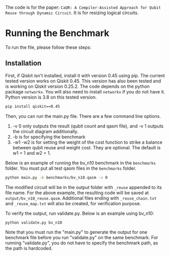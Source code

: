 The code is for the paper: ```CaQR: A Compiler-Assisted Approach for Qubit Reuse through Dynamic Circuit```. It is for resizing logical circuits. 

# Running the Benchmark

To run the file, please follow these steps:

## Installation

First, if Qiskit isn't installed, install it with version 0.45 using pip. The current tested version works on Qiskit 0.45. This version has also been tested and is working on Qiskit version 0.25.2. The code depends on the python package ```networkx```. You will also need to install ```networkx``` if you do not have it. Python version is 3.8 on this tested version. 

```bash
pip install qiskit==0.45
```
Then, you can run the main.py file. There are a few command line options.
1. -v 0 only outputs the result (qubit count and qasm file), and -v 1 outputs the circuit diagram additionally. 
2. -b is for specifying the benchmark
3. -w1 -w2 is for setting the weight of the cost function to strike a balance between qubit reuse and weight cost. They are optional. The default is w1 = 1 and w2 = 1. 

Below is an example of running the bv_n10 benchmark in the ```benchmarks``` folder. You must put all test qasm files in the ```benchmarks``` folder. 

```bash
python main.py -b benchmarks/bv_n10.qasm -v 0
```

The modified circuit will be in the output folder with ```_reuse``` appended to its file name. For the above example, the resulting code will be saved at ```output/bv_n10_reuse.qasm```. Additional files ending with ```_reuse_chain.txt``` and ```_reuse_map.txt``` will also be created, for verification purpose. 

To verify the output, run validate.py. Below is an example using bv_n10: 
```bash 
python validate.py bv_n10
```

Note that you must run the "main.py" to generate the output for one benchmark file before you run "validate.py" on the same benchmark. For running "validate.py", you do not have to specify the benchmark path, as the path is hardcoded. 

